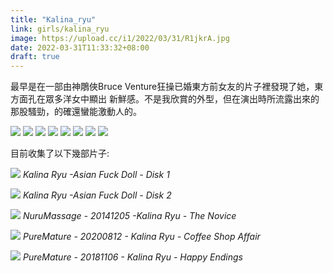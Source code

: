```yaml
---
title: "Kalina_ryu"
link: girls/kalina_ryu
image: https://upload.cc/i1/2022/03/31/R1jkrA.jpg
date: 2022-03-31T11:33:32+08:00
draft: true
---
```


最早是在一部由神鵰俠Bruce Venture狂操已婚東方前女友的片子裡發現了她，東方面孔在眾多洋女中顯出
新鮮感。不是我欣賞的外型，但在演出時所流露出來的那股騷勁，的確還蠻能激動人的。

![](https://upload.cc/i1/2022/03/31/a5sYc7.jpg)
![](https://upload.cc/i1/2022/03/31/CuITSw.jpg)
![](https://upload.cc/i1/2022/03/31/RwZtc0.jpg)
![](https://upload.cc/i1/2022/03/31/nHdBhg.jpg)
![](https://upload.cc/i1/2022/03/31/R1jkrA.jpg)
![](https://upload.cc/i1/2022/03/31/Sjnzgp.jpg)
![](https://upload.cc/i1/2022/03/31/qemLGT.jpg)
![](https://upload.cc/i1/2022/03/31/ZY92Jn.jpg)

目前收集了以下幾部片子:

![](https://upload.cc/i1/2022/03/31/EDNHGq.jpg)
*Kalina Ryu -Asian Fuck Doll - Disk 1*

![](https://upload.cc/i1/2022/03/31/UymJbS.jpg)
*Kalina Ryu -Asian Fuck Doll - Disk 2*

![](https://upload.cc/i1/2022/03/31/VA0n2X.jpg)
*NuruMassage - 20141205 -Kalina Ryu - The Novice*

![](https://upload.cc/i1/2022/03/31/YHwh6A.jpg)
*PureMature - 20200812 - Kalina Ryu - Coffee Shop Affair*

![](https://upload.cc/i1/2022/03/31/KO3xPu.jpg)
*PureMature - 20181106 - Kalina Ryu - Happy Endings*

![]()
